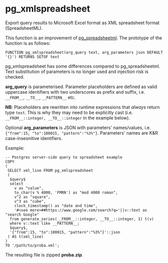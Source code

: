 # pg_xmlspreadsheet
Export query results to Microsoft Excel format as XML spreadsheet format (SpreadsheetML).

This function is an improvement of [pg_spreadsheetml](https://github.com/stefanov-sm/pg_spreadsheetml). The prototype of the function is as follows:
```PGSQL
FUNCTION pg_xmlspreadsheet(arg_query text, arg_parameters json DEFAULT '{}') RETURNS SETOF text
```
pg_xmlspreadsheet has some differences compared to pg_spreadsheetml. Text substitution of parameters is no longer used and injection risk is checked.

__arg_query__ is parameterised.
Parameter placeholders are defined as valid uppercase identifiers with two underscores as prefix and suffix, i.e. `__FROM__`, `__TO__`, `__PATTERN__` etc.  

__NB__: Placeholders are rewritten into runtime expressions that _always_ return type `text`. This is why they may need to be explicitly cast (i.e. `__FROM__::integer, __TO__::integer` in the example below).  
  
Optional __arg_parameters__ is JSON with parameters' names/values, i.e. `{"from":15, "to":100015, "pattern":"%3%"}`. Parameters' names are K&R case-insesnitive identifiers.  
  
Example:

```PGSQL
-- Postgres server-side query to spreadsheet example
COPY
(
 SELECT xml_line FROM pg_xmlspreadsheet
 (
  $query$
  select
  	v as "value",
  	to_char(v % 4000, 'FMRN') as "mod 4000 roman",
  	v^2 as "square",
  	v^3 as "cube",
  	clock_timestamp() as "date and time",
  	'#<see more>##https://www.google.com/search?q='||v::text as "search Google"
  from generate_series(__FROM__::integer, __TO__::integer, 1) t(v)
  where v::text like __PATTERN__;
  $query$,
  '{"from":15, "to":100015, "pattern":"%3%"}'::json
 ) AS t(xml_line)
)
TO '/path/to/proba.xml';
```
The resulting file is zipped __proba.zip__.
